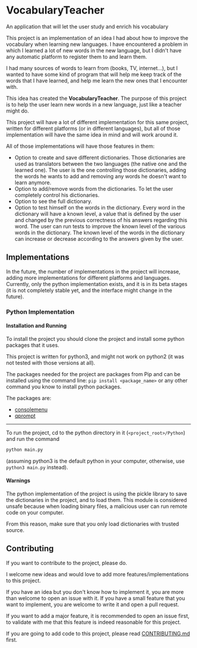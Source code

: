 # VocabularyTeacher
An application that will let the user study and enrich his vocabulary

This project is an implementation of an idea I had about how to improve the
vocabulary when learning new languages. I have encountered a problem in which
I learned a lot of new words in the new language, but I didn't have any
automatic platform to register them to and learn them.

I had many sources of words to learn from (books, TV, internet...), but I wanted
to have some kind of program that will help me keep track of the words that
I have learned, and help me learn the new ones that I encounter with.

This idea has created the **VocabularyTeacher**. The purpose of this project is
to help the user learn new words in a new language, just like a teacher might
do.

This project will have a lot of different implementation for this same project,
written for different platforms (or in different languages), but all of those
implementation will have the same idea in mind and will work around it.


All of those implementations will have those features in them:
* Option to create and save different dictionaries. Those dictionaries are used
    as translators between the two languages (the native one and the learned
    one). The user is the one controlling those dictionaries, adding the words
    he wants to add and removing any words he doesn't want to learn anymore.
* Option to add/remove words from the dictionaries. To let the user completely
    control his dictionaries.
* Option to see the full dictionary.
* Option to test himself on the words in the dictionary. Every word in the
    dictionary will have a known level, a value that is defined by the user and
    changed by the previous correctness of his answers regarding this word. The
    user can run tests to improve the known level of the various words in the
    dictionary. The known level of the words in the dictionary can increase or
    decrease according to the answers given by the user.

## Implementations

In the future, the number of implementations in the project will increase,
adding more implementations for different platforms and languages. Currently,
only the python implementation exists, and it is in its beta stages (it is not
completely stable yet, and the interface might change in the future).

### Python Implementation

#### Installation and Running

To install the project you should clone the project and install some python
packages that it uses.

This project is written for python3, and might not work on python2 (it was not
tested with those versions at all).

The packages needed for the project are packages from Pip and can be installed
using the command line: `pip install <package_name>` or any other command you
know to install python packages.

The packages are:

* [consolemenu](https://pypi.org/project/console-menu/)
* [qprompt](https://pypi.org/project/qprompt/)

----

To run the project, cd to the python directory in it (`<project_root>/Python`)
and run the command
```bash
python main.py
```
(assuming python3 is the default python in your computer, otherwise, use
`python3 main.py` instead).

#### Warnings

The python implementation of the project is using the pickle library to save the
dictionaries in the project, and to load them. This module is considered unsafe
because when loading binary files, a malicious user can run remote code on your
computer.

From this reason, make sure that you only load dictionaries with trusted
source.

## Contributing
If you want to contribute to the project, please do.

I welcome new ideas and would love to add more features/implementations to this
project.

If you have an idea but you don't know how to implement it, you are more than
welcome to open an issue with it. If you have a small feature that you want to
implement, you are welcome to write it and open a pull request.

If you want to add a major feature, it is recommended to open an issue first, to
validate with me that this feature is indeed reasonable for this project.

If you are going to add code to this project, please read
[CONTRIBUTING.md](CONTRIBUTING.md) first.

